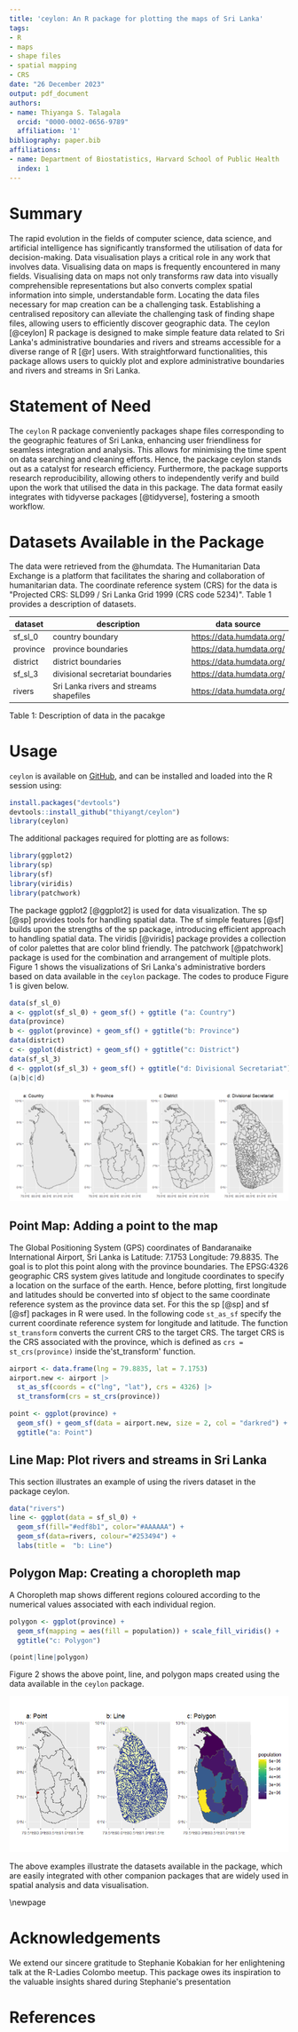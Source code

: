```yaml
---
title: 'ceylon: An R package for plotting the maps of Sri Lanka'
tags:
- R
- maps
- shape files
- spatial mapping
- CRS
date: "26 December 2023"
output: pdf_document
authors:
- name: Thiyanga S. Talagala
  orcid: "0000-0002-0656-9789"
  affiliation: '1'
bibliography: paper.bib
affiliations:
- name: Department of Biostatistics, Harvard School of Public Health
  index: 1
---
```


# Summary

The rapid evolution in the fields of computer science, data science, and artificial intelligence has significantly transformed the utilisation of data for decision-making. Data visualisation plays a critical role in any work that involves data. Visualising data on maps is frequently encountered in many fields. Visualising data on maps not only transforms raw data into visually comprehensible representations but also converts complex spatial information into simple, understandable form. Locating the data files necessary for map creation can be a challenging task. Establishing a centralised repository can alleviate the challenging task of finding shape files, allowing users to efficiently discover geographic data. The ceylon [@ceylon] R package is designed to make simple feature data related to Sri Lanka's administrative boundaries and rivers and streams accessible for a diverse range of R [@r] users. With straightforward functionalities, this package allows users to quickly plot and explore administrative boundaries and rivers and streams in Sri Lanka.




# Statement of Need

The `ceylon` R package conveniently packages shape files corresponding to the geographic features of Sri Lanka, enhancing user friendliness for seamless integration and analysis. This allows for minimising the time spent on data searching and cleaning efforts. Hence, the package ceylon stands out as a catalyst for research efficiency. Furthermore, the package supports research reproducibility, allowing others to independently verify and build upon the work that utilised the data in this package. The data format easily integrates with tidyverse packages [@tidyverse], fostering a smooth workflow.


# Datasets Available in the Package

The data were retrieved from the   @humdata. The Humanitarian Data Exchange is a platform that facilitates the sharing and collaboration of humanitarian data. The coordinate reference system (CRS) for the data is "Projected CRS: SLD99 / Sri Lanka Grid 1999 (CRS code 5234)". Table 1 provides a description of datasets.

| dataset  | description  |  data source  |
|---|---|---|
| sf_sl_0  |  country boundary | https://data.humdata.org/    |
|province   | province boundaries  | https://data.humdata.org/   |
|district   | district boundaries  | https://data.humdata.org/   |
|sf_sl_3   | divisional secretariat boundaries | https://data.humdata.org/   |
|rivers  |Sri Lanka rivers and streams shapefiles  | https://data.humdata.org/   |



Table 1: Description of data in the pacakge

# Usage



`ceylon` is available on [GitHub](https://github.com/thiyangt/ceylon), and can be installed and loaded into the R session using:

```r
install.packages("devtools")
devtools::install_github("thiyangt/ceylon")
library(ceylon)
```



The additional packages required for plotting are as follows:

```r
library(ggplot2)
library(sp)
library(sf)
library(viridis)
library(patchwork)
```

The package ggplot2 [@ggplot2] is used for data visualization. The sp [@sp] provides tools for handling spatial data. The sf simple features [@sf]  builds upon the strengths of the sp package, introducing  efficient approach to handling spatial data. The viridis [@viridis] package provides a collection of color palettes that are color blind friendly. The patchwork [@patchwork] package is used for the combination and arrangement of multiple plots. Figure 1 shows the visualizations of  Sri Lanka's administrative borders based on data available in the `ceylon` package. The codes to produce Figure 1 is given below.

```r
data(sf_sl_0)
a <- ggplot(sf_sl_0) + geom_sf() + ggtitle ("a: Country")
data(province)
b <- ggplot(province) + geom_sf() + ggtitle("b: Province")
data(district)
c <- ggplot(district) + geom_sf() + ggtitle("c: District")
data(sf_sl_3)
d <- ggplot(sf_sl_3) + geom_sf() + ggtitle("d: Divisional Secretariat")
(a|b|c|d)
```

![Maps of differnt administrative divisions in Sri Lanka \label{fig:img1}](Rplot1.png)



## Point Map: Adding a point to the map

The Global Positioning System (GPS) coordinates of Bandaranaike International Airport, Sri Lanka is Latitude: 7.1753 Longitude: 79.8835. The goal is to plot this point along with the province boundaries. The EPSG:4326 geographic CRS system gives latitude and longitude coordinates to specify a location on the surface of the earth. Hence, before plotting, first longitude and latitudes should be converted into sf object to the same coordinate reference system as the province data set. For this the sp [@sp] and sf [@sf] packages in R were used. In the following code `st_as_sf` specify the current coordinate reference system for longitude and latitude. The function `st_transform` converts the current CRS to the target CRS. The target CRS is the CRS associated with the province, which is defined as `crs = st_crs(province)` inside the'st_transform' function.

```r
airport <- data.frame(lng = 79.8835, lat = 7.1753)
airport.new <- airport |>
  st_as_sf(coords = c("lng", "lat"), crs = 4326) |>
  st_transform(crs = st_crs(province))
```

```r
point <- ggplot(province) + 
  geom_sf() + geom_sf(data = airport.new, size = 2, col = "darkred") + 
  ggtitle("a: Point")
```

## Line Map: Plot rivers and streams in Sri Lanka

This section illustrates an example of using the rivers dataset in the package ceylon.

```r
data("rivers")
line <- ggplot(data = sf_sl_0) +
  geom_sf(fill="#edf8b1", color="#AAAAAA") +
  geom_sf(data=rivers, colour="#253494") +
  labs(title =  "b: Line")
```

## Polygon Map: Creating a choropleth map

A Choropleth map shows different regions coloured according to the numerical values associated with each individual region.

```r
polygon <- ggplot(province) + 
  geom_sf(mapping = aes(fill = population)) + scale_fill_viridis() + 
  ggtitle("c: Polygon")
```

```r
(point|line|polygon)
```

Figure 2 shows the above point, line, and polygon maps created using the data available in the `ceylon` package.



![Illustration of point, line and polygon map  \label{fig: img2}](Rplot2.png)

The above examples illustrate the datasets available in the package, which are easily integrated with other companion packages that are widely used in spatial analysis and data visualisation.

\newpage

# Acknowledgements

We extend our sincere gratitude to Stephanie Kobakian for her enlightening talk at the R-Ladies Colombo meetup. This package owes its inspiration to the valuable insights shared during Stephanie's presentation

# References

